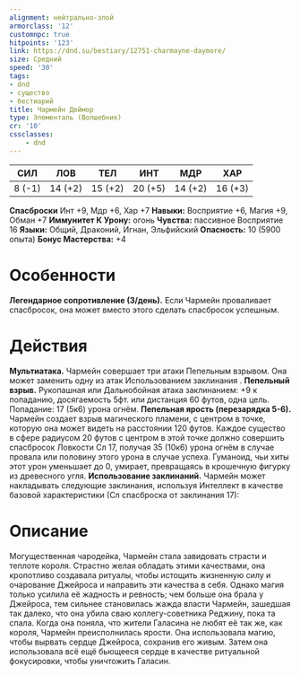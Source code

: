 ```yaml
---
alignment: нейтрально-злой
armorclass: '12'
customnpc: true
hitpoints: '123'
link: https://dnd.su/bestiary/12751-charmayne-daymore/
size: Средний
speed: '30'
tags:
- dnd
- существо
- бестиарий
title: Чармейн Деймор
type: Элементаль (Волшебник)
cr: '10'
cssclasses:
    - dnd
---
```



| СИЛ | ЛОВ | ТЕЛ | ИНТ | МДР | ХАР |
|---|---|---|---|---|---|
| 8 (-1) | 14 (+2) | 15 (+2) | 20 (+5) | 14 (+2) | 16 (+3) |
**Спасброски** Инт +9, Мдр +6, Хар +7
**Навыки:** Восприятие +6, Магия +9, Обман +7
**Иммунитет К Урону:** огонь
**Чувства:** пассивное Восприятие 16
**Языки:** Общий, Драконий, Игнан, Эльфийский
**Опасность:** 10 (5900 опыта)
**Бонус Мастерства:** +4


# Особенности
**Легендарное сопротивление (3/день).** Если Чармейн проваливает спасбросок, она может вместо этого сделать спасбросок успешным.


# Действия
**Мультиатака.** Чармейн совершает три атаки Пепельным взрывом. Она может заменить одну из атак Использованием заклинания .
**Пепельный взрыв.** Рукопашная или Дальнобойная атака заклинанием: +9 к попаданию, досягаемость 5фт. или дистанция 60 футов, одна цель. Попадание: 17 (5к6) урона огнём.
**Пепельная ярость (перезарядка 5-6).** Чармейн создает взрыв магического пламени, с центром в точке, которую она может видеть на расстоянии 120 футов. Каждое существо в сфере радиусом 20 футов с центром в этой точке должно совершить спасбросок Ловкости Сл 17, получая 35 (10к6) урона огнём в случае провала или половину этого урона в случае успеха. Гуманоид, чьи хиты этот урон уменьшает до 0, умирает, превращаясь в крошечную фигурку из древесного угля.
**Использование заклинаний.** Чармейн может накладывать следующие заклинания, используя Интеллект в качестве базовой характеристики (Сл спасброска от заклинания 17):


# Описание
Могущественная чародейка, Чармейн стала завидовать страсти и теплоте короля. Страстно желая обладать этими качествами, она кропотливо создавала ритуалы, чтобы истощить жизненную силу и очарование Джейроса и направить эти качества в себя. Однако магия только усилила её жадность и ревность; чем больше она брала у Джейроса, тем сильнее становилась жажда власти Чармейн, зашедшая так далеко, что она убила сваю коллегу-советника Реджину, пока та спала. Когда она поняла, что жители Галасина не любят её так же, как короля, Чармейн преисполнилась ярости. Она использовала магию, чтобы вырвать сердце Джейроса, сохранив его живым. Затем она использовала всё ещё бьющееся сердце в качестве ритуальной фокусировки, чтобы уничтожить Галасин.